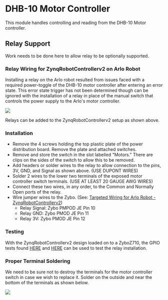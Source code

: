 # DHB-10 Motor Controller

This module handles controlling and reading from the DHB-10 Motor controller.

## Relay Support
Work needs to be done here to allow relay to be optionally supported.

### Relay Wiring for ZynqRobotControllerv2 on Arlo Robot

Installing a relay on the Arlo robot resulted from issues faced with a required power-toggle of the DHB-10 motor controller after entering an error state. This error state trigger has not been determined though can be ignored with the installation of a relay in place of the manual switch that controls the power supply to the Arlo's motor controller.

<p><img src="https://github.com/smartsystemslab-uf/ROS-ArloRobot/blob/master/dhb10-controller/Resources/Relay%20Wiring%20for%20ZynqRobotControllerv2%20on%20Arlo%20Robot.jpg?raw=True"/> </p>

Relays can be added to the ZynqRobotControllerv2 setup as shown above.

### Installation
 - Remove the 4 screws holding the top plastic plate of the power distribution board. Remove the plate and attached switches.
 - Remove and store the switch in the slot labelled "Motors." There are clips on the sides of the switch to allow this to be removed.
 - Add headers or solder wires to the relay to allow connection to the pins, 3V, GND, and Signal as shown above. (USE DUPONT WIRES)
 - Solder 2 wires to the lower two terminals of the exposed motor controller switch terminals. (USE AT LEAST 20 GAUGE AWG WIRES)
 - Connect these two wires, in any order, to the Common and Normally Open ports of the relay.
 - Wire jumper wires to the Zybo. (See: [Targeted Wiring for Arlo Robot - ZynqRobotControllerv2](https://github.com/smartsystemslab-uf/ZynqRobotController/tree/master/FPGA/Zynq_Robot_Controller_v2#targeted-wiring-for-arlo-robot))
   - Relay Signal: Zybo PMPOD JE Pin 10
   - Relay GND: Zybo PMOD JE Pin 11
   - Relay 3V: Zybo PMOD JE Pin 12


### Testing
With the ZynqRobotControllerv2 design loaded on to a ZyboZ710, the GPIO tests found [HERE](https://github.com/smartsystemslab-uf/ZynqRobotController/blob/master/Software/UIO/GPIO_0_Low.cpp) and [HERE](https://github.com/smartsystemslab-uf/ZynqRobotController/blob/master/Software/UIO/GPIO_0_High.cpp) can be used to test the relay installation.


### Proper Terminal Soldering
We need to be sure not to destroy the terminals for the motor controller switch in case we wish to replace it. Solder on the outside and near the bottom of the terminals as shown below.

<p><img src="https://github.com/smartsystemslab-uf/ROS-ArloRobot/blob/master/dhb10-controller/Resources/Relay%20Wiring%20for%20ZynqRobotControllerv2%20on%20Arlo%20Robot.jpg?raw=True"/> </p>
